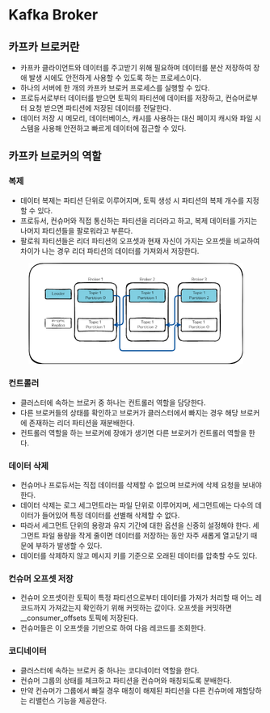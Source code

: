# Kafka Broker

## 카프카 브로커란

* 카프카 클라이언트와 데이터를 주고받기 위해 필요하며 데이터를 분산 저장하여 장애 발생 시에도 안전하게 사용할 수 있도록 하는 프로세스이다.
* 하나의 서버에 한 개의 카프카 브로커 프로세스를 실행할 수 있다.
* 프로듀서로부터 데이터를 받으면 토픽의 파티션에 데이터를 저장하고, 컨슈머로부터 요청 받으면 파티션에 저장된 데이터를 전달한다.
* 데이터 저장 시 메모리, 데이터베이스, 캐시를 사용하는 대신 페이지 캐시와 파일 시스템을 사용해 안전하고 빠르게 데이터에 접근할 수 있다.

## 카프카 브로커의 역할

### 복제

* 데이터 복제는 파티션 단위로 이루어지며, 토픽 생성 시 파티션의 복제 개수를 지정할 수 있다.
* 프로듀서, 컨슈머와 직접 통신하는 파티션을 리더라고 하고, 복제 데이터를 가지는 나머지 파티션들을 팔로워라고 부른다.
* 팔로워 파티션들은 리더 파티션의 오프셋과 현재 자신이 가지는 오프셋을 비교하여 차이가 나는 경우 리더 파티션의 데이터를 가져와서 저장한다.

<figure><img src="../../.gitbook/assets/image (1) (1) (1).png" alt=""><figcaption></figcaption></figure>

### 컨트롤러

* 클러스터에 속하는 브로커 중 하나는 컨트롤러 역할을 담당한다.
* 다른 브로커들의 상태를 확인하고 브로커가 클러스터에서 빠지는 경우 해당 브로커에 존재하는 리더 파티션을 재분배한다.
* 컨트롤러 역할을 하는 브로커에 장애가 생기면 다른 브로커가 컨트롤러 역할을 한다.

### 데이터 삭제

* 컨슈머나 프로듀서는 직접 데이터를 삭제할 수 없으며 브로커에 삭제 요청을 보내야 한다.
* 데이터 삭제는 로그 세그먼트라는 파일 단위로 이루어지며, 세그먼트에는 다수의 데이터가 들어있어 특정 데이터를 선별해 삭제할 수 없다.
* 따라서 세그먼트 단위의 용량과 유지 기간에 대한 옵션을 신중히 설정해야 한다. 세그먼트 파일 용량을 작게 줄이면 데이터를 저장하는 동안 자주 새롭게 열고닫기 때문에 부하가 발생할 수 있다.
* 데이터를 삭제하지 않고 메시지 키를 기준으로 오래된 데이터를 압축할 수도 있다.

### 컨슈머 오프셋 저장

* 컨슈머 오프셋이란 토픽이 특정 파티션으로부터 데이터를 가져가 처리할 때 어느 레코드까지 가져갔는지 확인하기 위해 커밋하는 값이다. 오프셋을 커밋하면 \_\_consumer\_offsets 토픽에 저장된다.
* 컨슈머들은 이 오프셋을 기반으로 하여 다음 레코드를 조회한다.

### 코디네이터

* 클러스터에 속하는 브로커 중 하나는 코디네이터 역할을 한다.
* 컨슈머 그룹의 상태를 체크하고 파티션을 컨슈머와 매칭되도록 분배한다.
* 만약 컨슈머가 그룹에서 빠질 경우 매칭이 해제된 파티션을 다른 컨슈머에 재할당하는 리밸런스 기능을 제공한다.
